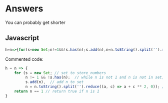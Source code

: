 # Answers

You can probably get shorter

## Javascript

```javascript
h=n=>{for(s=new Set;n!=1&&!s.has(n);s.add(n),n=n.toString().split('').reduce((a,c)=>a+c**2,0));return n==1}
```

Commented code: 
```javascript
h = n => {
    for (s = new Set; // set to store numbers
         n != 1 && !s.has(n);  // while n is not 1 and n is not in set, if n is in set, it is an infinite loop and not a happy number
         s.add(n),  // add n to set
         n = n.toString().split('').reduce((a, c) => a + c ** 2, 0)); // sum of squares of digits
    return n == 1 // return true if n is 1
}
```